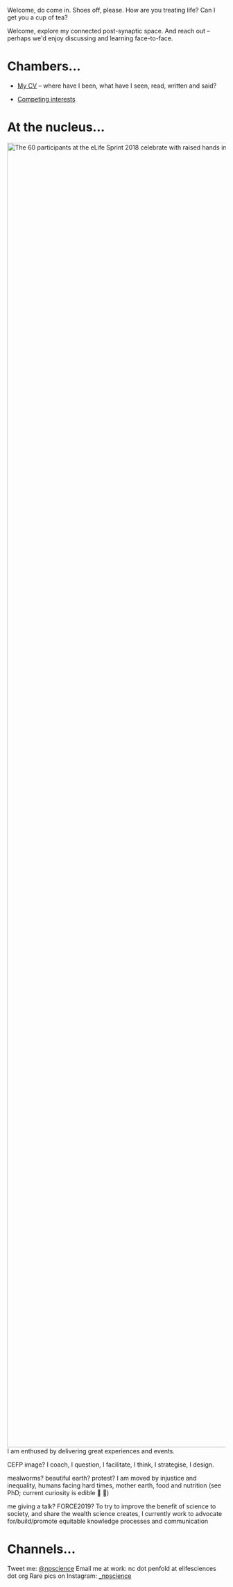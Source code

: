 Welcome,  do come in. Shoes off, please. How are you treating life? Can I get you a cup of tea? 

Welcome, explore my connected post-synaptic space. And reach out – perhaps we'd enjoy discussing and learning face-to-face. 

# Chambers...
* [My CV](/resume.md) – where have I been, what have I seen, read, written and said?
<!--* *TBD* Weeknotes – what's been happening at work and in life?
* *TBD* Soapbox – a space for developed thoughts (blogs) and undeveloped murmurs (scribbles)
* *TBD* Gratitude reel — I'm no island-->
* [Competing interests](/about-me.md)

# At the nucleus...

<img src="/assets/img/Sprint2018photo.jpg" alt="The 60 participants at the eLife Sprint 2018 celebrate with raised hands in a group photo" style="height: 3000px; width:1517px;"/>
I am enthused by delivering great experiences and events. 

CEFP image?
I coach, I question, I facilitate, I think, I strategise, I design.

mealworms? beautiful earth? protest?
I am moved by injustice and inequality, humans facing hard times, mother earth, food and nutrition (see PhD; current curiosity is edible :bug: :cricket:)

me giving a talk? FORCE2019?
To try to improve the benefit of science to society, and share the wealth science creates, I currently work to advocate for/build/promote equitable knowledge processes and communication

# Channels...
Tweet me: [@npscience](https://www.twitter.com/npscience)
Email me at work: nc dot penfold at elifesciences dot org
Rare pics on Instagram: [_npscience](https://www.instagram.com/_npscience/)
